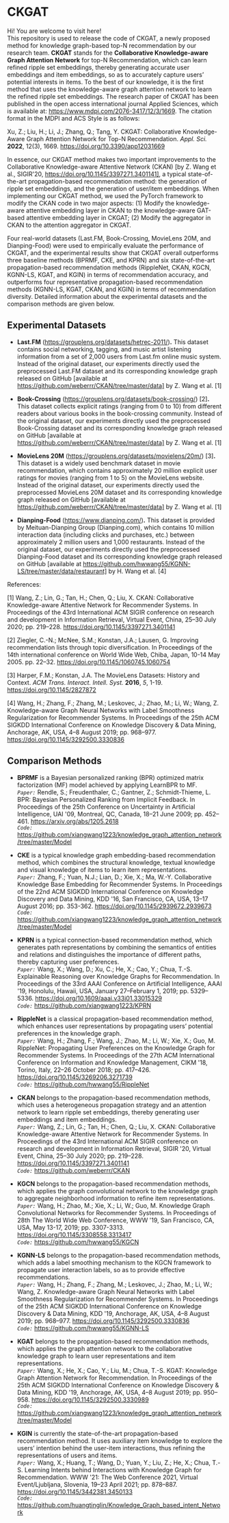 CKGAT 
=====
Hi! You are welcome to visit here!<br>
This repository is used to release the code of CKGAT, a newly proposed method for knowledge graph-based top-N recommendation by our research team. **CKGAT** stands for the **Collaborative Knowledge-aware Graph Attention Network** for top-N Recommendation, which can learn refined ripple set embeddings, thereby generating accurate user embeddings and item embeddings, so as to accurately capture users’ potential interests in items. To the best of our knowledge, it is the first method that uses the knowledge-aware graph attention network to learn the refined ripple set embeddings. The research paper of CKGAT has been published in the open access international journal Applied Sciences, which is available at: https://www.mdpi.com/2076-3417/12/3/1669. The citation format in the MDPI and ACS Style is as follows: 

Xu, Z.; Liu, H.; Li, J.; Zhang, Q.; Tang, Y. CKGAT: Collaborative Knowledge-Aware Graph Attention Network for Top-N Recommendation. *Appl. Sci.* **2022**, 12(3), 1669. https://doi.org/10.3390/app12031669

In essence, our CKGAT method makes two important improvements to the Collaborative Knowledge-aware Attentive Network (CKAN) [by Z. Wang et al., SIGIR'20, https://doi.org/10.1145/3397271.3401141], a typical state-of-the-art propagation-based recommendation method: the generation of ripple set embeddings, and the generation of user/item embeddings. When implementing our CKGAT method, we used the PyTorch framework to modify the CKAN code in two major aspects: (1) Modify the knowledge-aware attentive embedding layer in CKAN to the knowledge-aware GAT-based attentive embedding layer in CKGAT; (2) Modify the aggregator in CKAN to the attention aggregator in CKGAT. 


Four real-world datasets (Last.FM, Book-Crossing, MovieLens 20M, and Dianping-Food) were used to empirically evaluate the performance of CKGAT, and the experimental results show that CKGAT overall outperforms three baseline methods (BPRMF, CKE, and KPRN) and six state-of-the-art propagation-based recommendation methods (RippleNet, CKAN, KGCN, KGNN-LS, KGAT, and KGIN) in terms of recommendation accuracy, and outperforms four representative propagation-based recommendation methods (KGNN-LS, KGAT, CKAN, and KGIN) in terms of recommendation diversity. Detailed information about the experimental datasets and the comparison methods are given below.


Experimental Datasets
------
* **Last.FM** (https://grouplens.org/datasets/hetrec-2011/)**.** This dataset contains social networking, tagging, and music artist listening information from a set of 2,000 users from Last.fm online music system. Instead of the original dataset, our experiments directly used the preprocessed Last.FM dataset and its corresponding knowledge graph released on GitHub [available at https://github.com/weberrr/CKAN/tree/master/data] by Z. Wang et al. [1]

* **Book-Crossing** (https://grouplens.org/datasets/book-crossing/) [2]**.** This dataset collects explicit ratings (ranging from 0 to 10) from different readers about various books in the book-crossing community. Instead of the original dataset, our experiments directly used the preprocessed Book-Crossing dataset and its corresponding knowledge graph released on GitHub [available at https://github.com/weberrr/CKAN/tree/master/data] by Z. Wang et al. [1]

* **MovieLens 20M** (https://grouplens.org/datasets/movielens/20m/) [3]**.** This dataset is a widely used benchmark dataset in movie recommendation, which contains approximately 20 million explicit user ratings for movies (ranging from 1 to 5) on the MovieLens website. Instead of the original dataset, our experiments directly used the preprocessed MovieLens 20M dataset and its corresponding knowledge graph released on GitHub [available at https://github.com/weberrr/CKAN/tree/master/data] by Z. Wang et al. [1]

* **Dianping-Food** (https://www.dianping.com/)**.** This dataset is provided by Meituan-Dianping Group (Dianping.com), which contains 10 million interaction data (including clicks and purchases, etc.) between approximately 2 million users and 1,000 restaurants. Instead of the original dataset, our experiments directly used the preprocessed Dianping-Food dataset and its corresponding knowledge graph released on GitHub [available at https://github.com/hwwang55/KGNN-LS/tree/master/data/restaurant] by H. Wang et al. [4]

References:

[1] Wang, Z.; Lin, G.; Tan, H.; Chen, Q.; Liu, X. CKAN: Collaborative Knowledge-aware Attentive Network for Recommender
Systems. In Proceedings of the 43rd International ACM SIGIR conference on research and development in Information Retrieval,
Virtual Event, China, 25–30 July 2020; pp. 219–228. https://doi.org/10.1145/3397271.3401141

[2] Ziegler, C.-N.; McNee, S.M.; Konstan, J.A.; Lausen, G. Improving recommendation lists through topic diversification. In Proceedings of the 14th international conference on World Wide Web, Chiba, Japan, 10-14 May 2005. pp. 22–32. https://doi.org/10.1145/1060745.1060754

[3] Harper, F.M.; Konstan, J.A. The MovieLens Datasets: History and Context. *ACM Trans. Interact. Intell. Syst.* **2016**, *5*, 1-19. https://doi.org/10.1145/2827872

[4] Wang, H.; Zhang, F.; Zhang, M.; Leskovec, J.; Zhao, M.; Li, W.; Wang, Z. Knowledge-aware Graph Neural Networks
with Label Smoothness Regularization for Recommender Systems. In Proceedings of the 25th ACM SIGKDD International Conference on Knowledge Discovery & Data Mining, Anchorage, AK, USA, 4–8 August 2019; pp. 968–977. https://doi.org/10.1145/3292500.3330836

Comparison Methods
------
* **BPRMF** is a Bayesian personalized ranking (BPR) optimized matrix factorization (MF) model achieved by applying LearnBPR to MF.<br>
*`Paper:`* Rendle, S.; Freudenthaler, C.; Gantner, Z.; Schmidt-Thieme, L. BPR: Bayesian Personalized Ranking from Implicit Feedback. In Proceedings of the 25th Conference on Uncertainty in Artificial Intelligence, UAI '09, Montreal, QC, Canada, 18–21 June 2009; pp. 452–461. https://arxiv.org/abs/1205.2618<br>
*`Code:`* https://github.com/xiangwang1223/knowledge_graph_attention_network/tree/master/Model

* **CKE** is a typical knowledge graph embedding-based recommendation method, which combines the structural knowledge, textual knowledge and visual knowledge of items to learn item representations.<br>
*`Paper:`* Zhang, F.; Yuan, N.J.; Lian, D.; Xie, X.; Ma, W.-Y. Collaborative Knowledge Base Embedding for Recommender Systems. In Proceedings of the 22nd ACM SIGKDD International Conference on Knowledge Discovery and Data Mining, KDD '16, San Francisco, CA, USA, 13–17 August 2016; pp. 353-362. https://doi.org/10.1145/2939672.2939673<br>
*`Code:`* https://github.com/xiangwang1223/knowledge_graph_attention_network/tree/master/Model

* **KPRN** is a typical connection-based recommendation method, which generates path representations by combining the semantics of entities and relations and distinguishes the importance of different paths, thereby capturing user preferences.<br>
*`Paper:`* Wang, X.; Wang, D.; Xu, C.; He, X.; Cao, Y.; Chua, T.-S. Explainable Reasoning over Knowledge Graphs for Recommendation. In Proceedings of the 33rd AAAI Conference on Artificial Intelligence, AAAI '19, Honolulu, Hawaii, USA, January 27–February 1, 2019; pp. 5329–5336. https://doi.org/10.1609/aaai.v33i01.33015329<br>
*`Code:`* https://github.com/xiangwang1223/KPRN

* **RippleNet** is a classical propagation-based recommendation method, which enhances user representations by propagating users’ potential preferences in the knowledge graph.<br>
*`Paper:`* Wang, H.; Zhang, F.; Wang, J.; Zhao, M.; Li, W.; Xie, X.; Guo, M. RippleNet: Propagating User Preferences on the Knowledge Graph for Recommender Systems. In Proceedings of the 27th ACM International Conference on Information and Knowledge Management, CIKM '18, Torino, Italy, 22–26 October 2018; pp. 417–426. https://doi.org/10.1145/3269206.3271739<br>
*`Code:`* https://github.com/hwwang55/RippleNet

* **CKAN** belongs to the propagation-based recommendation methods, which uses a heterogeneous propagation strategy and an attention network to learn ripple set embeddings, thereby generating user embeddings and item embeddings.<br>
*`Paper:`* Wang, Z.; Lin, G.; Tan, H.; Chen, Q.; Liu, X. CKAN: Collaborative Knowledge-aware Attentive Network for Recommender Systems. In Proceedings of the 43rd International ACM SIGIR conference on research and development in Information Retrieval, SIGIR '20, Virtual Event, China, 25–30 July 2020; pp. 219–228. https://doi.org/10.1145/3397271.3401141<br>
*`Code:`* https://github.com/weberrr/CKAN

* **KGCN** belongs to the propagation-based recommendation methods, which applies the graph convolutional network to the knowledge graph to aggregate neighborhood information to refine item representations.<br>
*`Paper:`* Wang, H.; Zhao, M.; Xie, X.; Li, W.; Guo, M. Knowledge Graph Convolutional Networks for Recommender Systems. In Proceedings of 28th The World Wide Web Conference, WWW '19, San Francisco, CA, USA, May 13-17, 2019; pp. 3307-3313. https://doi.org/10.1145/3308558.3313417<br>
*`Code:`* https://github.com/hwwang55/KGCN

* **KGNN-LS** belongs to the propagation-based recommendation methods, which adds a label smoothing mechanism to the KGCN framework to propagate user interaction labels, so as to provide effective recommendations.<br>
*`Paper:`* Wang, H.; Zhang, F.; Zhang, M.; Leskovec, J.; Zhao, M.; Li, W.; Wang, Z. Knowledge-aware Graph Neural Networks with Label Smoothness Regularization for Recommender Systems. In Proceedings of the 25th ACM SIGKDD International Conference on Knowledge Discovery & Data Mining, KDD '19, Anchorage, AK, USA, 4–8 August 2019; pp. 968–977. https://doi.org/10.1145/3292500.3330836<br>
*`Code:`* https://github.com/hwwang55/KGNN-LS

* **KGAT** belongs to the propagation-based recommendation methods, which applies the graph attention network to the collaborative knowledge graph to learn user representations and item representations.<br>
*`Paper:`* Wang, X.; He, X.; Cao, Y.; Liu, M.; Chua, T.-S. KGAT: Knowledge Graph Attention Network for Recommendation. In Proceedings of the 25th ACM SIGKDD International Conference on Knowledge Discovery & Data Mining, KDD '19, Anchorage, AK, USA, 4–8 August 2019; pp. 950–958. https://doi.org/10.1145/3292500.3330989<br>
*`Code:`* https://github.com/xiangwang1223/knowledge_graph_attention_network/tree/master/Model

* **KGIN** is currently the state-of-the-art propagation-based recommendation method. It uses auxiliary item knowledge to explore the users’ intention behind the user-item interactions, thus refining the representations of users and items.<br>
*`Paper:`* Wang, X.; Huang, T.; Wang, D.; Yuan, Y.; Liu, Z.; He, X.; Chua, T.-S. Learning Intents behind Interactions with Knowledge Graph for Recommendation. WWW '21: The Web Conference 2021, Virtual Event/Ljubljana, Slovenia, 19–23 April 2021; pp. 878–887. https://doi.org/10.1145/3442381.3450133<br>
*`Code:`* https://github.com/huangtinglin/Knowledge_Graph_based_intent_Network
